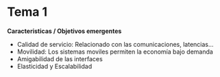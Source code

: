 # Tema 1

**Caracteristicas / Objetivos emergentes**

- Calidad de servicio:
    Relacionado con las comunicaciones, latencias...
-  Movilidad: 
    Los sistemas moviles permiten la economía bajo demanda
-  Amigabilidad de las interfaces
-  Elasticidad y Escalabilidad